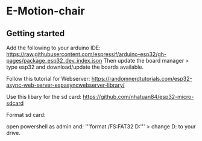 # E-Motion-chair

## Getting started

Add the following to your arduino IDE: https://raw.githubusercontent.com/espressif/arduino-esp32/gh-pages/package_esp32_dev_index.json
Then update the board manager > type esp32 and download/update the boards available.

Follow this tutorial for Webserver:
https://randomnerdtutorials.com/esp32-async-web-server-espasyncwebserver-library/

Use this libary for the sd card:
https://github.com/nhatuan84/esp32-micro-sdcard

Format sd card:

open powershell as admin and: '''format /FS:FAT32 D:''' > change D: to your drive. 